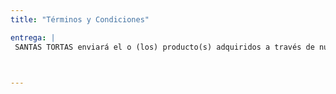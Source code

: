 ```yaml
---
title: "Términos y Condiciones"

entrega: |
 SANTAS TORTAS enviará el o (los) producto(s) adquiridos a través de nuestra tienda por medio de nuestra transportadora de distribución local, y este llegará a su destino DENTRO DE LOS TIEMPOS solicitados en el proceso de compra. Recuerda que por ningún motivo, nos comprometemos con horarios específicos de entrega a excepción de eventos corporativos y/o especiales que con anticipación se haya separado. 



---
```


